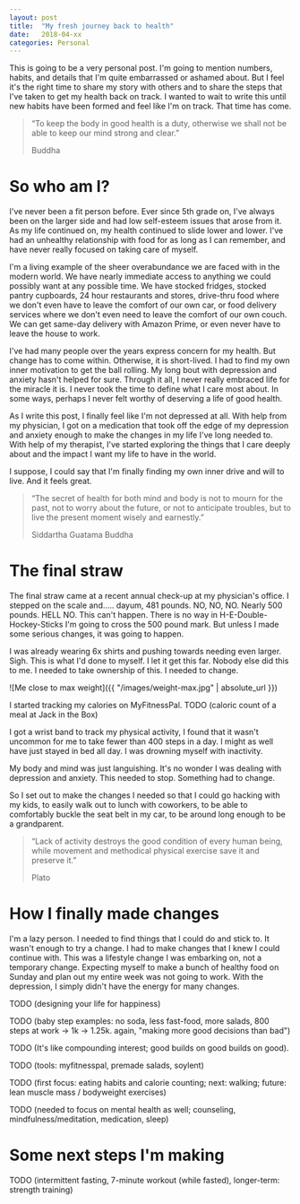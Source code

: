 ```yaml
---
layout: post
title:  "My fresh journey back to health"
date:   2018-04-xx
categories: Personal
---
```


This is going to be a very personal post. I'm going to mention numbers, habits, and details that I'm quite embarrassed or ashamed about. But I feel it's the right time to share my story with others and to share the steps that I've taken to get my health back on track. I wanted to wait to write this until new habits have been formed and feel like I'm on track. That time has come.

> “To keep the body in good health is a duty, otherwise we shall not be able to keep our mind strong and clear.”
>
> Buddha

# So who am I?
I've never been a fit person before. Ever since 5th grade on, I've always been on the larger side and had low self-esteem issues that arose from it. As my life continued on, my health continued to slide lower and lower. I've had an unhealthy relationship with food for as long as I can remember, and have never really focused on taking care of myself.

I'm a living example of the sheer overabundance we are faced with in the modern world. We have nearly immediate access to anything we could possibly want at any possible time. We have stocked fridges, stocked pantry cupboards, 24 hour restaurants and stores, drive-thru food where we don't even have to leave the comfort of our own car, or food delivery services where we don't even need to leave the comfort of our own couch. We can get same-day delivery with Amazon Prime, or even never have to leave the house to work.

I've had many people over the years express concern for my health. But change has to come within. Otherwise, it is short-lived. I had to find my own inner motivation to get the ball rolling. My long bout with depression and anxiety hasn't helped for sure. Through it all, I never really embraced life for the miracle it is. I never took the time to define what I care most about. In some ways, perhaps I never felt worthy of deserving a life of good health.

As I write this post, I finally feel like I'm not depressed at all. With help from my physician, I got on a medication that took off the edge of my depression and anxiety enough to make the changes in my life I've long needed to. With help of my therapist, I've started exploring the things that I care deeply about and the impact I want my life to have in the world.

I suppose, I could say that I'm finally finding my own inner drive and will to live. And it feels great.

> “The secret of health for both mind and body is not to mourn for the past, not to worry about the future, or not to anticipate troubles, but to live the present moment wisely and earnestly.”
>
> Siddartha Guatama Buddha

# The final straw
The final straw came at a recent annual check-up at my physician's office. I stepped on the scale and..... dayum, 481 pounds. NO, NO, NO. Nearly 500 pounds. HELL NO. This can't happen. There is no way in H-E-Double-Hockey-Sticks I'm going to cross the 500 pound mark. But unless I made some serious changes, it was going to happen.

I was already wearing 6x shirts and pushing towards needing even larger. Sigh. This is what I'd done to myself. I let it get this far. Nobody else did this to me. I needed to take ownership of this. I needed to change.

![Me close to max weight]({{ "/images/weight-max.jpg" | absolute_url }})

I started tracking my calories on MyFitnessPal. TODO (caloric count of a meal at Jack in the Box)

I got a wrist band to track my physical activity, I found that it wasn't uncommon for me to take fewer than 400 steps in a day. I might as well have just stayed in bed all day. I was drowning myself with inactivity.

My body and mind was just languishing. It's no wonder I was dealing with depression and anxiety. This needed to stop. Something had to change.

So I set out to make the changes I needed so that I could go hacking with my kids, to easily walk out to lunch with coworkers, to be able to comfortably buckle the seat belt in my car, to be around long enough to be a grandparent.

> “Lack of activity destroys the good condition of every human being, while movement and methodical physical exercise save it and preserve it.”
>
> Plato

# How I finally made changes
I'm a lazy person. I needed to find things that I could do and stick to. It wasn't enough to try a change. I had to make changes that I knew I could continue with. This was a lifestyle change I was embarking on, not a temporary change. Expecting myself to make a bunch of healthy food on Sunday and plan out my entire week was not going to work. With the depression, I simply didn't have the energy for many changes.

TODO (designing your life for happiness)

TODO (baby step examples: no soda, less fast-food, more salads, 800 steps at work -> 1k -> 1.25k. again, "making more good decisions than bad")

TODO (It's like compounding interest; good builds on good builds on good).

TODO (tools: myfitnesspal, premade salads, soylent)

TODO (first focus: eating habits and calorie counting; next: walking; future: lean muscle mass / bodyweight exercises)

TODO (needed to focus on mental health as well; counseling, mindfulness/meditation, medication, sleep)

# Some next steps I'm making
TODO (intermittent fasting, 7-minute workout (while fasted), longer-term: strength training)
